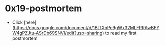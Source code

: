 <h1>0x19-postmortem</h1>

- Click [here] (https://docs.google.com/document/d/1BtTXnPe9gWx32MLFRRAwBFYW4gPZJtu-ASrDb69SNVI/edit?usp=sharing) to read my first postmortem
